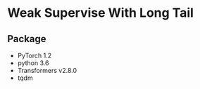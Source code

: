 # Weak Supervise With Long Tail

## Package 
- PyTorch 1.2
- python 3.6
- Transformers v2.8.0
- tqdm
